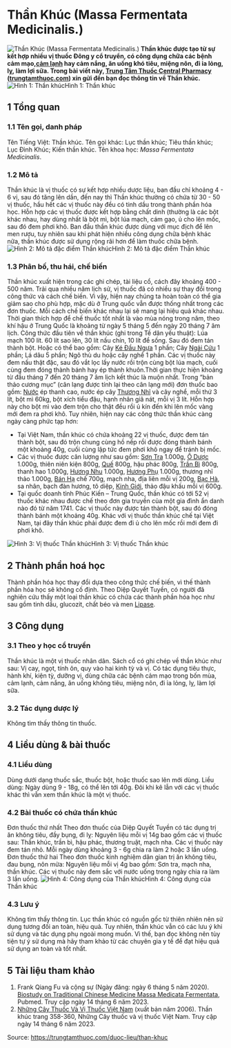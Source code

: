 # Thần Khúc (Massa Fermentata Medicinalis.)

![Thần Khúc \(Massa Fermentata Medicinalis.\)](https://trungtamthuoc.com/images/others/than-khuc-2-1231.jpg)
**Thần khúc được tạo từ sự kết hợp nhiều vị thuốc Đông y cổ truyển, có công dụng chữa các bệnh cảm mạo,[cảm lạnh](https://trungtamthuoc.com/bai-viet/cam-lanh-nguyen-nhan-trieu-chung-va-cac-bai-thuoc-dan-gian-chua-tri "cảm lạnh") hay cảm nắng, ăn uống khó tiêu, miệng nôn, đi ỉa lỏng, lỵ, làm lợi sữa. Trong bài viết này, [Trung Tâm Thuốc Central Pharmacy](https://trungtamthuoc.com/ "Trung Tâm Thuốc Central Pharmacy") ([trungtamthuoc.com](https://trungtamthuoc.com/ "trungtamthuoc.com")) xin gửi đến bạn đọc thông tin về Thần khúc.**
![Hình 1: Thần khúc](https://trungtamthuoc.com/images/item/than-khuc-4.jpg)Hình 1: Thần khúc
##  1 Tổng quan
### 1.1 Tên gọi, danh pháp
Tên Tiếng Việt: Thần khúc.
Tên gọi khác: Lục thần khúc; Tiêu thần khúc; Lục Đình Khúc; Kiến thần khúc.
Tên khoa học: _Massa Fermentata Medicinalis_.
### 1.2 Mô tả 
Thần khúc là vị thuốc có sự kết hợp nhiều dược liệu, ban đầu chỉ khoảng 4 - 6 vị, sau đó tăng lên dần, đến nay thì Thần khúc thường có chứa từ 30 - 50 vị thuốc, hầu hết các vị thuốc này đều có tinh dầu trong thành phần hóa học.
Hỗn hợp các vị thuốc được kết hợp bằng chất dinh (thường là các bột khác nhau, hay dùng nhất là bột mì, bột lúa mạch, cám gạo, ủ cho lên mốc, sau đó đem phơi khô. Ban đầu thần khúc được dùng với mục địch để lên men rượu, tuy nhiên sau khi phát hiện nhiều công dụng chữa bệnh khác nữa, thần khúc được sử dụng rộng rãi hơn để làm thuốc chữa bệnh.
![Hình 2: Mô tả đặc điểm Thần khúc](https://trungtamthuoc.com/images/item/than-khuc-6.jpg)Hình 2: Mô tả đặc điểm Thần khúc
### 1.3 Phân bố, thu hái, chế biến
Thần khúc xuất hiện trong các ghi chép, tài liệu cổ, cách đây khoảng 400 - 500 năm. Trải qua nhiều năm lịch sử, vị thuốc đã có nhiều sự thay đổi trong công thức và cách chế biến. Vì vậy, hiện nay chúng ta hoàn toàn có thể gia giảm sao cho phù hợp, mặc dù ở Trung quốc vẫn được thống nhất trong các đơn thuốc.
Mỗi cách chế biến khác nhau lại sẽ mang lại hiệu quả khác nhau. Thời gian thích hợp để chế thuốc tốt nhất là vào mùa nóng trong năm, theo khí hậu ở Trung Quốc là khoảng từ ngày 5 tháng 5 đến ngày 20 tháng 7 âm lịch.
Công thức đầu tiên về thần khúc (ghi trong Tề dân yếu thuật): Lúa mạch 100 lít. 60 lít sao lên, 30 lít nấu chín, 10 lít để sống. Sau đó đem tán thành bột.
Hoặc có thể bao gồm: Cây [Ké Đầu Ngựa](https://trungtamthuoc.com/hoat-chat/ke-dau-ngua "Ké Đầu Ngựa") 1 phần; Cây [Ngải Cứu](https://trungtamthuoc.com/hoat-chat/ngai-cuu "Ngải Cứu") 1 phần; Lá dâu 5 phần; Ngô thù du hoặc cây nghể 1 phần. Các vị thuốc này đem nấu thật đặc, sau đó vắt lọc lấy nước rồi trộn cùng bột lúa mạch, cuối cùng đem đóng thành bánh hay ép thành khuôn.Thời gian thực hiện khoảng từ đầu tháng 7 đến 20 tháng 7 âm lịch kết thúc là muộn nhất.
Trong “bản thảo cương mục” (cân lạng được tính lại theo cân lạng mới) đơn thuốc bao gồm: [Nước](https://trungtamthuoc.com/hoat-chat/nuoc "Nước") ép thanh cao, nước ép cây [Thương Nhĩ](https://trungtamthuoc.com/hoat-chat/thuong-nhi "Thương Nhĩ") và cây nghể, mỗi thứ 3 lít, bột mì 60kg, bột xích tiểu đậu, hạnh nhân giã nát, mỗi vị 3 lít. Hỗn hợp này cho bột mì vào đem trộn cho thật đều rồi ủ kín đến khi lên mốc vàng mới đem ra phơi khô.
Tuy nhiên, hiện nay các công thức thần khúc càng ngày càng phức tạp hơn:
  * Tại Việt Nam, thần khúc có chứa khoảng 22 vị thuốc, được đem tán thành bột, sau đó trộn chung cùng hồ nếp rồi được đóng thành bánh một khoảng 40g, cuối cùng lập tức đem phơi khô ngay để tránh bị mốc.
  * Các vị thuốc được cân lượng như sau gồm: [Sơn Tra](https://trungtamthuoc.com/hoat-chat/son-tra "Sơn Tra") 1.000g, [Ô Dược](https://trungtamthuoc.com/hoat-chat/o-duoc "Ô Dược") 1.000g, thiên niên kiện 800g, [Quế](https://trungtamthuoc.com/hoat-chat/que "Quế") 800g, hậu phác 800g, [Trần Bì](https://trungtamthuoc.com/hoat-chat/tran-bi "Trần Bì") 800g, thanh hao 1.000g, [Hương Nhu](https://trungtamthuoc.com/hoat-chat/huong-nhu "Hương Nhu") 1.000g, [Hương Phụ](https://trungtamthuoc.com/hoat-chat/huong-phu "Hương Phụ") 1.000g, thương nhĩ thảo 1.000g, [Bán Hạ](https://trungtamthuoc.com/duoc-lieu/ban-ha-58 "Bán Hạ") chế 700g, mạch nha, địa liên mỗi vị 200g, [Bạc Hà](https://trungtamthuoc.com/duoc-lieu/bac-ha "Bạc Hà"), sa nhân, bạch đàn hương, tô diệp, [Kinh Giới](https://trungtamthuoc.com/hoat-chat/kinh-gioi "Kinh Giới"), thảo đậu khấu mỗi vị 600g.
  * Tại quốc doanh tỉnh Phúc Kiến – Trung Quốc, thần khúc có tới 52 vị thuốc khác nhau được chế theo đơn gia truyền của một gia đình ẩn danh nào đó từ năm 1741. Các vị thuốc này được tán thành bột, sau đó đóng thành bánh một khoảng 40g. Khác với vị thuốc thần khúc chế tại Việt Nam, tại đây thần khúc phải được đem đi ủ cho lên mốc rồi mới đem đi phơi khô.


![Hình 3: Vị thuốc Thần khúc](https://trungtamthuoc.com/images/item/than-khuc-5.jpg)Hình 3: Vị thuốc Thần khúc
##  2 Thành phần hoá học
Thành phần hóa học thay đổi dựa theo công thức chế biến, vì thế thành phần hóa học sẽ không cố định. Theo Diệp Quyết Tuyền, có người đã nghiên cứu thấy một loại thần khúc có chứa các thành phần hóa học như sau gồm tinh dầu, glucozit, chất béo và men [Lipase](https://trungtamthuoc.com/hoat-chat/lipase "Lipase").
##  3 Công dụng
### 3.1 Theo y học cổ truyền
Thần khúc là một vị thuốc nhân dân. Sách cổ có ghi chép về thần khúc như sau: Vị cay, ngọt, tính ôn, quy vào hai kinh tỳ và vị. Có tác dụng tiêu thực, hành khí, kiện tỳ, dưỡng vị, dùng chữa các bệnh cảm mạo trong bốn mùa, cảm lạnh, cảm nắng, ăn uống không tiêu, miệng nôn, đi ỉa lỏng, lỵ, làm lợi sữa.
### 3.2 Tác dụng dược lý
Không tìm thấy thông tin thuốc.
##  4 Liều dùng & bài thuốc 
### 4.1 Liều dùng 
Dùng dưới dạng thuốc sắc, thuốc bột, hoặc thuốc sao lên mới dùng. 
Liều dùng: Ngày dùng 9 - 18g, có thể lên tới 40g. Đôi khi kê lẫn với các vị thuốc khác thì vẫn xem thần khúc là một vị thuốc.
### 4.2 Bài thuốc có chứa thần khúc
Đơn thuốc thứ nhất
Theo đơn thuốc của Diệp Quyết Tuyền có tác dụng trị ăn không tiêu, đầy bụng, đi lỵ: Nguyên liệu mỗi vị 14g bao gồm các vị thuốc sau: Thần khúc, trần bì, hậu phác, thương truật, mạch nha. Các vị thuốc này đem tán nhỏ. Mỗi ngày dùng khoảng 3 - 6g chia ra làm 2 hoặc 3 lần uống. 
Đơn thuốc thứ hai
Theo đơn thuốc kinh nghiệm dân gian trị ăn không tiêu, đau bụng, nôn mửa: Nguyên liệu mỗi vị 4g bao gồm: Sơn tra, mạch nha, thần khúc. Các vị thuốc này đem sắc với nước uống trong ngày chia ra làm 3 lần uống.
![Hình 4: Công dụng của Thần khúc](https://trungtamthuoc.com/images/item/than-khuc-1.jpg)Hình 4: Công dụng của Thần khúc
### 4.3 Lưu ý
Không tìm thấy thông tin.
Lục thần khúc có nguồn gốc từ thiên nhiên nên sử dụng tương đối an toàn, hiệu quả. Tuy nhiên, thần khúc vẫn có các lưu ý khi sử dụng và tác dụng phụ ngoài mong muốn. Vì thế, bạn đọc không nên tùy tiện tự ý sử dụng mà hãy tham khảo từ các chuyên gia y tế để đạt hiệu quả sử dụng an toàn và tốt nhất.
##  5 Tài liệu tham khảo
1. Frank Qiang Fu và cộng sự (Ngày đăng: ngày 6 tháng 5 năm 2020). [Biostudy on Traditional Chinese Medicine Massa Medicata Fermentata](https://pubmed.ncbi.nlm.nih.gov/32455219/), Pubmed. Truy cập ngày 14 tháng 6 năm 2023. 
2. [Những Cây Thuốc Và Vị Thuốc Việt Nam](https://trungtamthuoc.com/duoc-lieu "Những Cây Thuốc Và Vị Thuốc Việt Nam") (xuất bản năm 2006). Thần khúc trang 358-360, Những Cây thuốc và vị thuốc Việt Nam. Truy cập ngày 14 tháng 6 năm 2023. 


Source: https://trungtamthuoc.com/duoc-lieu/than-khuc